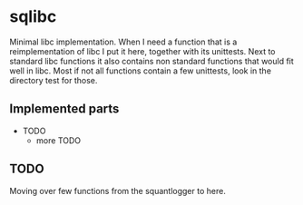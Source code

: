 # sqlibc
Minimal libc implementation. When I need a function that is a reimplementation of libc I put it here, together with its unittests. Next to standard libc functions it also contains non standard functions that would fit well in libc. Most if not all functions contain a few unittests, look in the directory test for those.
## Implemented parts
* TODO
  * more TODO
## TODO
Moving over few functions from the squantlogger to here.

